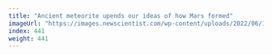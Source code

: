 ```yaml
---
title: "Ancient meteorite upends our ideas of how Mars formed"
imageUrl: "https://images.newscientist.com/wp-content/uploads/2022/06/16171557/SEI_110053287.jpg?width=600"
index: 441
weight: 441
---
```

